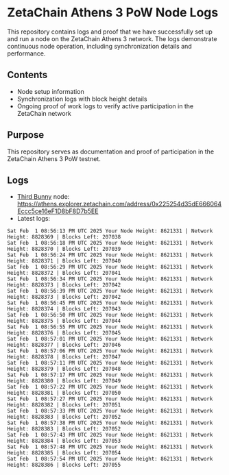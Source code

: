 # ZetaChain Athens 3 PoW Node Logs
This repository contains logs and proof that we have successfully set up and run a node on the ZetaChain Athens 3 network. The logs demonstrate continuous node operation, including synchronization details and performance.

## Contents
- Node setup information
- Synchronization logs with block height details
- Ongoing proof of work logs to verify active participation in the ZetaChain network

## Purpose
This repository serves as documentation and proof of participation in the ZetaChain Athens 3 PoW testnet.

## Logs

- [Third Bunny](https://thirdbunny.xyz/) node: https://athens.explorer.zetachain.com/address/0x225254d35dE666064Eccc5ce16eF1D8bF8D7b5EE
- Latest logs:
```
Sat Feb  1 08:56:13 PM UTC 2025 Your Node Height: 8621331 | Network Height: 8828369 | Blocks Left: 207038
Sat Feb  1 08:56:18 PM UTC 2025 Your Node Height: 8621331 | Network Height: 8828370 | Blocks Left: 207039
Sat Feb  1 08:56:24 PM UTC 2025 Your Node Height: 8621331 | Network Height: 8828371 | Blocks Left: 207040
Sat Feb  1 08:56:29 PM UTC 2025 Your Node Height: 8621331 | Network Height: 8828372 | Blocks Left: 207041
Sat Feb  1 08:56:34 PM UTC 2025 Your Node Height: 8621331 | Network Height: 8828373 | Blocks Left: 207042
Sat Feb  1 08:56:39 PM UTC 2025 Your Node Height: 8621331 | Network Height: 8828373 | Blocks Left: 207042
Sat Feb  1 08:56:45 PM UTC 2025 Your Node Height: 8621331 | Network Height: 8828374 | Blocks Left: 207043
Sat Feb  1 08:56:50 PM UTC 2025 Your Node Height: 8621331 | Network Height: 8828375 | Blocks Left: 207044
Sat Feb  1 08:56:55 PM UTC 2025 Your Node Height: 8621331 | Network Height: 8828376 | Blocks Left: 207045
Sat Feb  1 08:57:01 PM UTC 2025 Your Node Height: 8621331 | Network Height: 8828377 | Blocks Left: 207046
Sat Feb  1 08:57:06 PM UTC 2025 Your Node Height: 8621331 | Network Height: 8828378 | Blocks Left: 207047
Sat Feb  1 08:57:11 PM UTC 2025 Your Node Height: 8621331 | Network Height: 8828379 | Blocks Left: 207048
Sat Feb  1 08:57:17 PM UTC 2025 Your Node Height: 8621331 | Network Height: 8828380 | Blocks Left: 207049
Sat Feb  1 08:57:22 PM UTC 2025 Your Node Height: 8621331 | Network Height: 8828381 | Blocks Left: 207050
Sat Feb  1 08:57:27 PM UTC 2025 Your Node Height: 8621331 | Network Height: 8828382 | Blocks Left: 207051
Sat Feb  1 08:57:33 PM UTC 2025 Your Node Height: 8621331 | Network Height: 8828383 | Blocks Left: 207052
Sat Feb  1 08:57:38 PM UTC 2025 Your Node Height: 8621331 | Network Height: 8828383 | Blocks Left: 207052
Sat Feb  1 08:57:43 PM UTC 2025 Your Node Height: 8621331 | Network Height: 8828384 | Blocks Left: 207053
Sat Feb  1 08:57:48 PM UTC 2025 Your Node Height: 8621331 | Network Height: 8828385 | Blocks Left: 207054
Sat Feb  1 08:57:54 PM UTC 2025 Your Node Height: 8621331 | Network Height: 8828386 | Blocks Left: 207055
```
